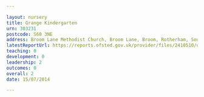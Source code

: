 ```yaml
---

layout: nursery
title: Grange Kindergarten
urn: 303231
postcode: S60 3NE
address: Broom Lane Methodist Church, Broom Lane, Broom, Rotherham, South Yorkshire, S60 3NE
latestReportUrl: https://reports.ofsted.gov.uk/provider/files/2410510/urn/303231.pdf
teaching: 0
development: 0
leadership: 2
outcomes: 0
overall: 2
date: 15/07/2014

---
```

